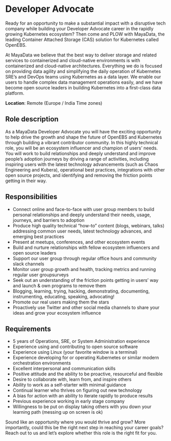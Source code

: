 # Developer Advocate
Ready for an opportunity to make a substantial impact with a disruptive tech company while building
your Developer Advocate career in the rapidly growing Kubernetes ecosystem? Then come and PLOW with MayaData,
the leading Container Attached Storage (CAS) solution for Kubernetes called OpenEBS.

At MayaData we believe that the best way to deliver storage and related services to containerized and 
cloud-native environments is with containerized and cloud-native architectures. Everything we do is 
focused on providing data agility and simplifying the daily operation of Kubernetes SRE’s and DevOps teams 
using Kubernetes as a data layer. We enable our users to handle complex data management operations easily, 
and we have become open source leaders in building Kubernetes into a first-class data platform. 

**Location**: Remote (Europe / India Time zones)

## Role description
As a MayaData Developer Advocate you will have the exciting opportunity to help drive the growth and shape the 
future of OpenEBS and Kubernetes through building a vibrant contributor community. In this highly technical role, 
you will be an ecosystem influencer and champion of users’ needs. You will work to build relationships and deeply 
understand and improve people’s adoption journeys by driving a range of activities, including inspiring users 
with the latest technology advancements (such as Chaos Engineering and Kubera), operational best practices, integrations 
with other open source projects, and identifying and removing the friction points getting in their way.

## Responsibilities
* Connect online and face-to-face with user group members to build personal relationships and deeply understand their 
needs, usage, journeys, and barriers to adoption
* Produce high quality technical “how-to” content (blogs, webinars, talks) addressing common user needs, 
latest technology advances, and emerging best practices
* Present at meetups, conferences, and other ecosystem events
* Build and nurture relationships with fellow ecosystem influencers and open source leaders
* Support our user group through regular office hours and community slack channels
* Monitor user group growth and health, tracking metrics and running regular user groupsurveys
* Seek out an understanding of the friction points getting in users’ way and launch & own programs to remove them
* Blogging, learning, trying, hacking, demonstrating, documenting, instrumenting, educating, speaking, advocating!
* Promote our real users making them the stars
* Proactively use Twitter and other social media channels to share your ideas and grow your ecosystem influence

## Requirements
* 5 years of Operations, SRE, or System Administration experience
* Experience using and contributing to open source software
* Experience using Linux (your favorite window is a terminal)
* Experience developing for or operating Kubernetes or similar modern orchestration environments
* Excellent interpersonal and communication skills
* Positive attitude and the ability to be proactive, resourceful and flexible
* Desire to collaborate with, learn from, and inspire others
* Ability to work as a self-starter with minimal guidance
* Continual learner who thrives on figuring out new technology
* A bias for action with an ability to iterate rapidly to produce results
* Previous experience working in early stage company
* Willingness to be put on display taking others with you down your learning path (messing up on screen is ok)

Sound like an opportunity where you would thrive and grow? More importantly, could this be the right next step in 
reaching your career goals? Reach out to us and let’s explore whether this role is the right fit for you.

